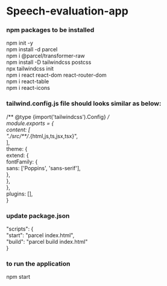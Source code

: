 # Speech-evaluation-app

### npm packages to be installed
npm init -y <br />
npm install -d parcel <br />
npm i @parcel/transformer-raw <br />
npm install -D tailwindcss postcss <br />
npx tailwindcss init <br />
npm i react react-dom react-router-dom <br />
npm i react-table <br />
npm i react-icons

### tailwind.config.js file should looks similar as below:
/** @type {import('tailwindcss').Config} */<br />
module.exports = {<br />
  content: [<br />
    "./src/**/*.{html,js,ts,jsx,tsx}",<br />
  ],<br />
  theme: {<br />
    extend: {<br />
      fontFamily: {<br />
        sans: ['Poppins', 'sans-serif'],<br />
      },<br />
    },<br />
  },<br />
  plugins: [],<br />
}<br />

### update package.json
"scripts": {<br />
	"start": "parcel index.html",<br />
	"build": "parcel build index.html"<br />
	}
### to run the application
npm start
